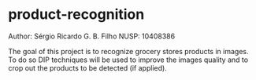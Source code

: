 # product-recognition
Author: Sérgio Ricardo G. B. Filho
NUSP: 10408386

The goal of this project is to recognize grocery stores products in images. To do so DIP techniques will be used to improve the images quality and to crop out the products to be detected (if applied).
